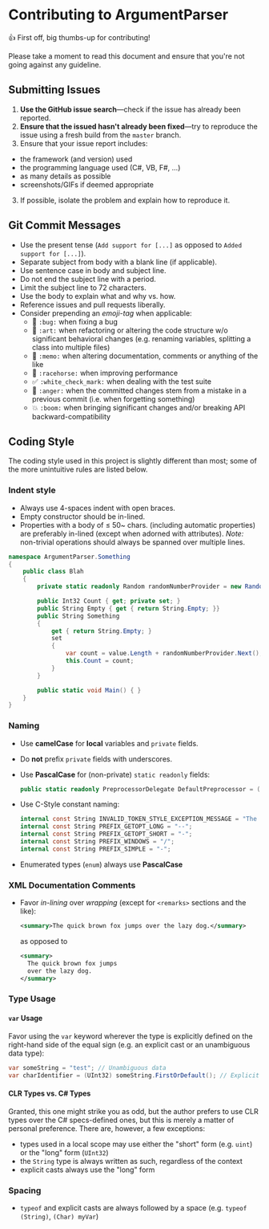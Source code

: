 # Contributing to ArgumentParser

:thumbsup: First off, big thumbs-up for contributing!

Please take a moment to read this document and ensure that you're not going against any guideline.

## Submitting Issues

1. **Use the GitHub issue search**&mdash;check if the issue has already been reported.
2. **Ensure that the issued hasn't already been fixed**&mdash;try to reproduce the issue using a fresh build from the `master` branch.
2. Ensure that your issue report includes:
  * the framework (and version) used
  * the programming language used (C#, VB, F#, ...)
  * as many details as possible
  * screenshots/GIFs if deemed appropriate
3. If possible, isolate the problem and explain how to reproduce it.

## Git Commit Messages

* Use the present tense (`Add support for [...]` as opposed to `Added support for [...]`).
* Separate subject from body with a blank line (if applicable).
* Use sentence case in body and subject line.
* Do not end the subject line with a period.
* Limit the subject line to 72 characters.
* Use the body to explain what and why vs. how.
* Reference issues and pull requests liberally.
* Consider prepending an *emoji-tag* when applicable:
  * :bug: `:bug:` when fixing a bug
  * :art: `:art:` when refactoring or altering the code structure w/o significant behavioral changes (e.g. renaming variables, splitting a class into multiple files)
  * :memo: `:memo:` when altering documentation, comments or anything of the like
  * :racehorse: `:racehorse:` when improving performance
  * :white_check_mark: `:white_check_mark:` when dealing with the test suite
  * :anger: `:anger:` when the committed changes stem from a mistake in a previous commit (i.e. when forgetting something)
  * :boom: `:boom:` when bringing significant changes and/or breaking API backward-compatibility

## Coding Style

The coding style used in this project is slightly different than most; some of the more unintuitive rules are listed below.

### Indent style

* Always use 4-spaces indent with open braces.
* Empty constructor should be in-lined.
* Properties with a body of &le; 50~ chars. (including automatic properties) are preferably in-lined (except when adorned with attributes). *Note:* non-trivial operations should always be spanned over multiple lines.

```cs
namespace ArgumentParser.Something
{
    public class Blah
    {
        private static readonly Random randomNumberProvider = new Random();

        public Int32 Count { get; private set; }
        public String Empty { get { return String.Empty; }}
        public String Something
        {
            get { return String.Empty; }
            set
            {
                var count = value.Length + randomNumberProvider.Next();
                this.Count = count;
            }
        }

        public static void Main() { }
    }
}
```

### Naming

  * Use **camelCase** for **local** variables and `private` fields.
  * Do **not** prefix `private` fields with underscores.
  * Use **PascalCase** for (non-private) `static readonly` fields:

    ```cs
    public static readonly PreprocessorDelegate DefaultPreprocessor = (x, c) => Regex.Unescape(x);
    ```

  * Use C-Style constant naming:

    ```cs
    internal const String INVALID_TOKEN_STYLE_EXCEPTION_MESSAGE = "The token style is not within the valid range of values.";
    internal const String PREFIX_GETOPT_LONG = "--";
    internal const String PREFIX_GETOPT_SHORT = "-";
    internal const String PREFIX_WINDOWS = "/";
    internal const String PREFIX_SIMPLE = "-";
    ```

  * Enumerated types (`enum`) always use **PascalCase**

### XML Documentation Comments

  * Favor *in-lining* over *wrapping* (except for `<remarks>` sections and the like):

    ```xml
    <summary>The quick brown fox jumps over the lazy dog.</summary>
    ```

    as opposed to

    ```xml
    <summary>
      The quick brown fox jumps
      over the lazy dog.
    </summary>
    ```

### Type Usage

#### `var` Usage

Favor using the `var` keyword wherever the type is explicitly defined on the right-hand side of the equal sign (e.g. an explicit cast or an unambiguous data type):

```cs
var someString = "test"; // Unambiguous data
var charIdentifier = (UInt32) someString.FirstOrDefault(); // Explicit cast
```

#### CLR Types vs. C# Types

Granted, this one might strike you as odd, but the author prefers to use CLR types over the C# specs-defined ones, but this is merely a matter of personal preference. There are, however, a few exceptions:
  * types used in a local scope may use either the "short" form (e.g. `uint`) or the "long" form (`UInt32`)
  * the `String` type is always written as such, regardless of the context
  * explicit casts always use the "long" form

### Spacing

* `typeof` and explicit casts are always followed by a space (e.g. `typeof (String)`, `(Char) myVar`)
